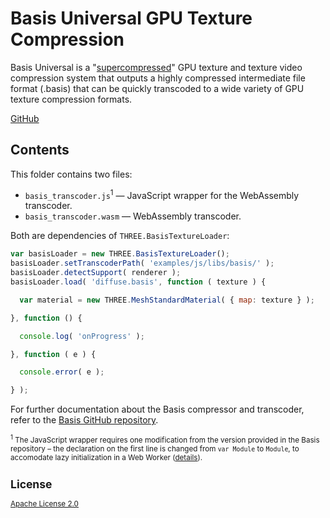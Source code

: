 # Basis Universal GPU Texture Compression

Basis Universal is a "[supercompressed](http://gamma.cs.unc.edu/GST/gst.pdf)"
GPU texture and texture video compression system that outputs a highly
compressed intermediate file format (.basis) that can be quickly transcoded to
a wide variety of GPU texture compression formats.

[GitHub](https://github.com/BinomialLLC/basis_universal)

## Contents

This folder contains two files:

* `basis_transcoder.js`<sup>1</sup> — JavaScript wrapper for the WebAssembly transcoder.
* `basis_transcoder.wasm` — WebAssembly transcoder.

Both are dependencies of `THREE.BasisTextureLoader`:

```js
var basisLoader = new THREE.BasisTextureLoader();
basisLoader.setTranscoderPath( 'examples/js/libs/basis/' );
basisLoader.detectSupport( renderer );
basisLoader.load( 'diffuse.basis', function ( texture ) {

  var material = new THREE.MeshStandardMaterial( { map: texture } );

}, function () {

  console.log( 'onProgress' );

}, function ( e ) {

  console.error( e );

} );
```

For further documentation about the Basis compressor and transcoder, refer to
the [Basis GitHub repository](https://github.com/BinomialLLC/basis_universal).

<small><sup>1</sup> The JavaScript wrapper requires one modification from the version provided in the Basis repository – the declaration on the first line is changed from `var Module` to `Module`, to accomodate lazy initialization in a Web Worker ([details](https://github.com/mrdoob/three.js/issues/16524)).

## License

[Apache License 2.0](https://github.com/BinomialLLC/basis_universal/blob/master/LICENSE)
